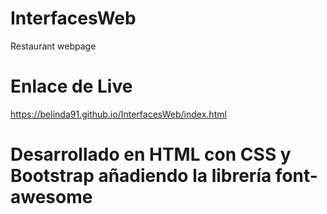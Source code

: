 # InterfacesWeb
Restaurant webpage

# Enlace de Live
https://belinda91.github.io/InterfacesWeb/index.html

# Desarrollado en HTML con CSS y Bootstrap añadiendo la librería font-awesome
